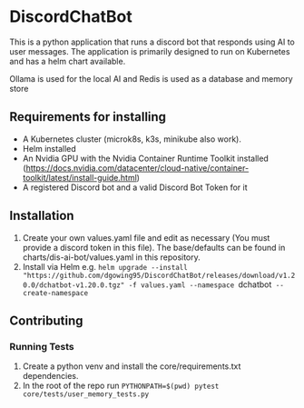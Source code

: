 # DiscordChatBot
This is a python application that runs a discord bot that responds using AI to user messages. The application is primarily designed to run on Kubernetes and has a helm chart available.

Ollama is used for the local AI and Redis is used as a database and memory store

## Requirements for installing
- A Kubernetes cluster (microk8s, k3s, minikube also work).
- Helm installed
- An Nvidia GPU with the Nvidia Container Runtime Toolkit installed (https://docs.nvidia.com/datacenter/cloud-native/container-toolkit/latest/install-guide.html)
- A registered Discord bot and a valid Discord Bot Token for it

## Installation
1. Create your own values.yaml file and edit as necessary (You must provide a discord token in this file). The base/defaults can be found in charts/dis-ai-bot/values.yaml in this repository.
1. Install via Helm e.g. `helm upgrade --install "https://github.com/dgowing95/DiscordChatBot/releases/download/v1.20.0/dchatbot-v1.20.0.tgz" -f values.yaml --namespace `dchatbot` --create-namespace`


## Contributing

### Running Tests
1. Create a python venv and install the core/requirements.txt dependencies.
1. In the root of the repo run `PYTHONPATH=$(pwd) pytest core/tests/user_memory_tests.py`